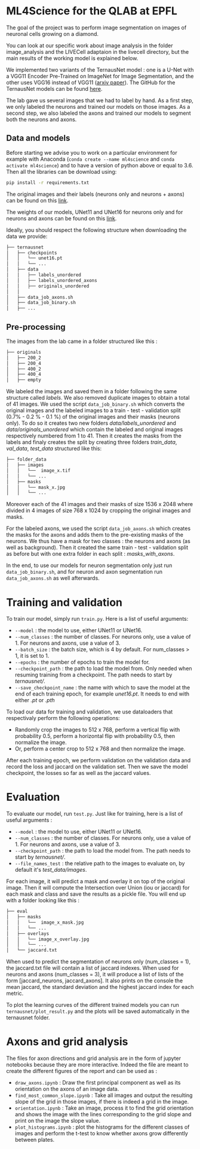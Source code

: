 # ML4Science for the QLAB at EPFL

The goal of the project was to perform image segmentation on images of neuronal cells growing on a diamond.

You can look at our specific work about image analysis in the folder image_analysis and the LIVECell adaptaion in the livecell directory, but the main results of the working model is explained below. 

We implemented two variants of the TernausNet model : one is a U-Net with a VGG11 Encoder Pre-Trained on ImageNet for Image Segmentation, and the other uses VGG16 instead of VGG11 ([arxiv paper](https://arxiv.org/abs/1801.05746)).
The GitHub for the TernausNet models can be found [here](https://github.com/ternaus/TernausNet).

The lab gave us several images that we had to label by hand. As a first step, we only labeled the neurons and trained our models on those images. As a second step, we also labeled the axons and trained our models to segment both the neurons and axons.

## Data and models

Before starting we advise you to work on a particular environment for example with Anaconda (`conda create --name ml4science` and `conda activate ml4science`) and to have a version of python above or equal to 3.6. Then all the libraries can be download using: 
```bash
pip install -r requirements.txt
```

The original images and their labels (neurons only and neurons + axons) can be found on this [link](https://drive.google.com/drive/folders/1p-e7g9fbw503xHYjhWuaKCHBirZWyk7E?usp=sharing).

The weights of our models, UNet11 and UNet16 for neurons only and for neurons and axons can be found on this [link](https://drive.google.com/drive/folders/1DofS65A4cjx3uWAY7AP0IBJkSSqHukA8?usp=sharing).

Ideally, you should respect the following structure when downloading the data we provide:

```bash
├── ternausnet
│   ├── checkpoints
│   │   └── unet16.pt
│   │   └── ...
│   ├── data
│   │   ├── labels_unordered
│   │   ├── labels_unordered_axons
│   │   ├── originals_unordered
│   │
│   ├── data_job_axons.sh
│   ├── data_job_binary.sh
│   ├── ...
```

## Pre-processing

The images from the lab came in a folder structured like this : 

```bash
├── originals
│   ├── 200_2
│   ├── 200_4
│   ├── 400_2
│   ├── 400_4
│   ├── empty
```

We labeled the images and saved them in a folder following the same structure called *labels*. We also removed duplicate images to obtain a total of 41 images.
We used the script `data_job_binary.sh` which converts the original images and the labeled images to a train - test - validation split (0.7% - 0.2 % - 0.1 %) of the original images and their masks (neurons only).
To do so it creates two new folders *data/labels_unordered* and *data/originals_unordered* which contain the labeled and original images respectively numbered from 1 to 41. Then it creates the masks from the labels and finaly creates the split by creating three folders *train_data*, *val_data*, *test_data* structured like this:

```bash
├── folder_data
│   ├── images
│   │   └──  image_x.tif
│   │   └── ...    
│   ├── masks
│   │   └── mask_x.jpg
│   │   └── ...
```

Moreover each of the 41 images and their masks of size 1536 x 2048 where divided in 4 images of size 768 x 1024 by cropping the original images and masks.

For the labeled axons, we used the script `data_job_axons.sh` which creates the masks for the axons and adds them to the pre-existing masks of the neurons. We thus have a mask for two classes : the neurons and axons (as well as background). Then it created the same train - test - validation split as before but with one extra folder in each split : *masks_with_axons*.

In the end, to use our models for neuron segmentation only just run `data_job_binary.sh`, and for neuron and axon segmentation run `data_job_axons.sh` as well afterwards.

# Training and validation

To train our model, simply run `train.py`. Here is a list of useful arguments:

- `--model` : the model to use, either UNet11 or UNet16.
- `--num_classes` : the number of classes. For neurons only, use a value of 1. For neurons and axons, use a value of 3.
- `--batch_size` : the batch size, which is 4 by default. For num_classes > 1, it is set to 1.
- `--epochs` : the number of epochs to train the model for.
- `--checkpoint_path` : the path to load the model from. Only needed when resuming training from a checkpoint. The path needs to start by *ternausnet/*.
- `--save_checkpoint_name` : the name with which to save the model at the end of each training epoch, for example *unet16.pt*. It needs to end with either *.pt* or *.pth*


To load our data for training and validation, we use dataloaders that respectivaly perform the following operations:
- Randomly crop the images to 512 x 768, perform a vertical flip with probability 0.5, perform a horizontal flip with probability 0.5, then normalize the image.
- Or, perform a center crop to 512 x 768 and then normalize the image.

After each training epoch, we perform validation on the validation data and record the loss and jaccard on the validation set. Then we save the model checkpoint, the losses so far as well as the jaccard values.

# Evaluation

To evaluate our model, run `test.py`. Just like for training, here is a list of useful arguments :

- `--model` : the model to use, either UNet11 or UNet16.
- `--num_classes` : the number of classes. For neurons only, use a value of 1. For neurons and axons, use a value of 3.
- `--checkpoint_path` : the path to load the model from. The path needs to start by *ternausnet/*.
- `--file_names_test` : the relative path to the images to evaluate on, by default it's *test_data/images*.

For each image, it will predict a mask and overlay it on top of the original image. Then it will compute the Intersection over Union (iou or jaccard) for each mask and class and save the results as a pickle file. You will end up with a folder looking like this :

```bash
├── eval
│   ├── masks
│   │   └──  image_x_mask.jpg
│   │   └── ...    
│   ├── overlays
│   │   └── image_x_overlay.jpg
│   │   └── ...
│   └── jaccard.txt
```

When used to predict the segmentation of neurons only (num_classes = 1), the jaccard.txt file will contain a list of jaccard indexes. When used for neurons and axons (num_classes = 3), it will produce a list of lists of the form \[jaccard_neurons, jaccard_axons\]. It also prints on the console the mean jaccard, the standard deviation and the highest jaccard index for each metric.

To plot the learning curves of the different trained models you can run `ternausnet/plot_result.py` and the plots will be saved automatically in the ternausnet folder. 

# Axons and grid analysis

The files for axon directions and grid analysis are in the form of jupyter notebooks because they are more interactive. Indeed the file are meant to create the different figures of the report and can be used as : 
- `draw_axons.ipynb` : Draw the first principal component as well as its orientation on the axons of an image data.
- `find_most_common_slope.ipynb` : Take all images and output the resulting slope of the grid in those images, if there is indeed a grid in the image.
- `orientation.ipynb` : Take an image, process it to find the grid orientation and shows the image with the lines corresponding to the grid slope and print on the image the slope value.
- `plot_histograms.ipynb` : plot the histograms for the different classes of images and perform the t-test to know whether axons grow differently between plates.
